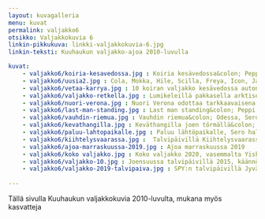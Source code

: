```yaml
---
layout: kuvagalleria
menu: kuvat
permalink: valjakko6
otsikko: Valjakkokuvia 6
linkin-pikkukuva: linkki-valjakkokuvia-6.jpg
linkin-teksti: Kuuhaukun valjakko-ajoa 2010-luvulla

kuvat:
    - valjakko6/koiria-kesavedossa.jpg : Koiria kesävedossa&colon; Peppi, Joiku, Freya, Odessa ja Sero 
    - valjakko6/uusia2.jpg : Cola, Mokka, Hile, Scilla, Freya, Icon, Jade ja Pepsi (Nata ja Joiku takana) 
    - valjakko6/vetaa-karrya.jpg : 10 koiran valjakko kesävedossa auton edessä
    - valjakko6/valjakko-retkella.jpg : Lumikeleillä pakkasella arktiset rekikoirat ovat omimmassa elementissään
    - valjakko6/nuori-verona.jpg : Nuori Verona odottaa tarkkaavaisena lähtökomentoa&colon; Mush!  
    - valjakko6/last-man-standing.jpg : Last man standing&colon; Peppi katsoo haikeana reitille ajon jälkeen
    - valjakko6/vauhdin-riemua.jpg : Vauhdin riemua&colon; Odessa, Sero ja Verona  
    - valjakko6/kevathangilla.jpg : Keväthangilla joen törmällä&colon; Odessa, Valo ja Sero
    - valjakko6/paluu-lahtopaikalle.jpg : Paluu lähtöpaikalle, Sero haluaisi palata reitille 
    - valjakko6/kiihtelysvaarassa.jpg :  Talvipäivillä Kiihtelysvaarassa, 22 km:n reitti taittui hienosti
    - valjakko6/ajoa-marraskuussa-2019.jpg : Ajoa marraskuussa 2019
    - valjakko6/koko valjakko.jpg : Koko valjakko 2020, vasemmalta Yiska, Naava johdossa, Tobi, Silva - Utu - vito, Saaga (piilossa)
    - valjakko6/valjakko-10.jpg : Joensuussa talvipäivillä 2015, käännös umpihangessa, mutta koirat vetävät
    - valjakko6/valjakko-2019-talvipaiva.jpg : SPY:n talvipäivillä Jyväskylässä 2019 
    
---
```


Tällä sivulla Kuuhaukun valjakkokuvia 2010-luvulta,  mukana myös kasvatteja

